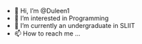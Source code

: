 - 👋 Hi, I’m @Duleen1
- 👀 I’m interested in Programming 
- 🌱 I’m currently an undergraduate in SLIIT
- 📫 How to reach me ...

<!---
Duleen1/Duleen1 is a ✨ special ✨ repository because its `README.md` (this file) appears on your GitHub profile.
You can click the Preview link to take a look at your changes.
--->
